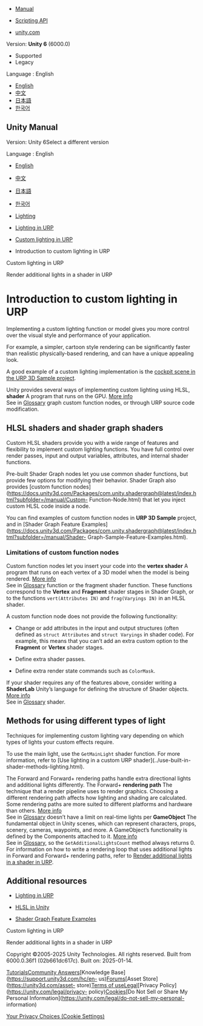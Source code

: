 [](https://docs.unity3d.com)

  * [Manual](../Manual/index.html)
  * [Scripting API](../ScriptReference/index.html)

  * [unity.com](https://unity.com/)

Version: **Unity 6** (6000.0)

  * Supported
  * Legacy

Language : English

  * [English](/Manual/urp/lighting/custom-lighting-introduction.html)
  * [中文](/cn/current/Manual/urp/lighting/custom-lighting-introduction.html)
  * [日本語](/ja/current/Manual/urp/lighting/custom-lighting-introduction.html)
  * [한국어](/kr/current/Manual/urp/lighting/custom-lighting-introduction.html)

[](https://docs.unity3d.com)

## Unity Manual

Version: Unity 6Select a different version

Language : English

  * [English](/Manual/urp/lighting/custom-lighting-introduction.html)
  * [中文](/cn/current/Manual/urp/lighting/custom-lighting-introduction.html)
  * [日本語](/ja/current/Manual/urp/lighting/custom-lighting-introduction.html)
  * [한국어](/kr/current/Manual/urp/lighting/custom-lighting-introduction.html)

  * [Lighting](../../LightingOverview.html)
  * [Lighting in URP](../../urp/lighting-landing.html)
  * [Custom lighting in URP](../../urp/lighting/custom-lighting-landing.html)
  * Introduction to custom lighting in URP

[](../../urp/lighting/custom-lighting-landing.html)

Custom lighting in URP

[](../../urp/use-built-in-shader-methods-additional-lights-fplus.html)

Render additional lights in a shader in URP

# Introduction to custom lighting in URP

Implementing a custom lighting function or model gives you more control over
the visual style and performance of your application.

For example, a simpler, cartoon style rendering can be significantly faster
than realistic physically-based rendering, and can have a unique appealing
look.

A good example of a custom lighting implementation is the [cockpit scene in
the URP 3D Sample project](https://unity.com/demos/urp-3d-sample#the-cockpit).

Unity provides several ways of implementing custom lighting using HLSL,
**shader** A program that runs on the GPU. [More info](../../Shaders.html)  
See in [Glossary](../../Glossary.html#Shader) graph custom function nodes, or
through URP source code modification.

## HLSL shaders and shader graph shaders

Custom HLSL shaders provide you with a wide range of features and flexibility
to implement custom lighting functions. You have full control over render
passes, input and output variables, attributes, and internal shader functions.

Pre-built Shader Graph nodes let you use common shader functions, but provide
few options for modifying their behavior. Shader Graph also provides [custom
function
nodes](https://docs.unity3d.com/Packages/com.unity.shadergraph@latest/index.html?subfolder=/manual/Custom-
Function-Node.html) that let you inject custom HLSL code inside a node.

You can find examples of custom function nodes in **URP 3D Sample** project,
and in [Shader Graph Feature
Examples](https://docs.unity3d.com/Packages/com.unity.shadergraph@latest/index.html?subfolder=/manual/Shader-
Graph-Sample-Feature-Examples.html).

### Limitations of custom function nodes

Custom function nodes let you insert your code into the **vertex shader** A
program that runs on each vertex of a 3D model when the model is being
rendered. [More info](../../writing-shader-writing-shader-programs-hlsl.html)  
See in [Glossary](../../Glossary.html#vertexshader) function or the fragment
shader function. These functions correspond to the **Vertex** and **Fragment**
shader stages in Shader Graph, or to the functions `vert(Attributes IN)` and
`frag(Varyings IN)` in an HLSL shader.

A custom function node does not provide the following functionality:

  * Change or add attributes in the input and output structures (often defined as `struct Attributes` and `struct Varyings` in shader code). For example, this means that you can’t add an extra custom option to the **Fragment** or **Vertex** shader stages.

  * Define extra shader passes.

  * Define extra render state commands such as `ColorMask`.

If your shader requires any of the features above, consider writing a
**ShaderLab** Unity’s language for defining the structure of Shader objects.
[More info](../../SL-Shader.html)  
See in [Glossary](../../Glossary.html#ShaderLab) shader.

## Methods for using different types of light

Techniques for implementing custom lighting vary depending on which types of
lights your custom effects require.

To use the main light, use the `GetMainLight` shader function. For more
information, refer to [Use lighting in a custom URP shader](../use-built-in-
shader-methods-lighting.html).

The Forward and Forward+ rendering paths handle extra directional lights and
additional lights differently. The Forward+ **rendering path** The technique
that a render pipeline uses to render graphics. Choosing a different rendering
path affects how lighting and shading are calculated. Some rendering paths are
more suited to different platforms and hardware than others. [More
info](../../RenderingPaths.html)  
See in [Glossary](../../Glossary.html#RenderingPath) doesn’t have a limit on
real-time lights per **GameObject** The fundamental object in Unity scenes,
which can represent characters, props, scenery, cameras, waypoints, and more.
A GameObject’s functionality is defined by the Components attached to it.
[More info](../../class-GameObject.html)  
See in [Glossary](../../Glossary.html#GameObject), so the
`GetAdditionalLightsCount` method always returns 0. For information on how to
write a rendering loop that uses additional lights in Forward and Forward+
rendering paths, refer to [Render additional lights in a shader in
URP](../use-built-in-shader-methods-additional-lights-fplus.html).

## Additional resources

  * [Lighting in URP](../lighting-landing.html)

  * [HLSL in Unity](../../writing-shader-writing-shader-programs-hlsl.html)

  * [Shader Graph Feature Examples](https://docs.unity3d.com/Packages/com.unity.shadergraph@latest/index.html?subfolder=/manual/Shader-Graph-Sample-Feature-Examples.html)

[](../../urp/lighting/custom-lighting-landing.html)

Custom lighting in URP

[](../../urp/use-built-in-shader-methods-additional-lights-fplus.html)

Render additional lights in a shader in URP

Copyright ©2005-2025 Unity Technologies. All rights reserved. Built from
6000.0.36f1 (02b661dc617c). Built on: 2025-01-14.

[Tutorials](https://learn.unity.com/)[Community
Answers](https://answers.unity3d.com)[Knowledge
Base](https://support.unity3d.com/hc/en-
us)[Forums](https://forum.unity3d.com)[Asset Store](https://unity3d.com/asset-
store)[Terms of
use](https://docs.unity3d.com/Manual/TermsOfUse.html)[Legal](https://unity.com/legal)[Privacy
Policy](https://unity.com/legal/privacy-
policy)[Cookies](https://unity.com/legal/cookie-policy)[Do Not Sell or Share
My Personal Information](https://unity.com/legal/do-not-sell-my-personal-
information)

[Your Privacy Choices (Cookie Settings)](javascript:void\(0\);)

